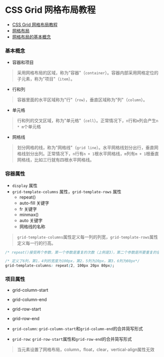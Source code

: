 # CSS Grid 网格布局教程

- [CSS Grid 网格布局教程](http://www.ruanyifeng.com/blog/2019/03/grid-layout-tutorial.html)
- [网格布局](https://developer.mozilla.org/zh-CN/docs/Web/CSS/CSS_Grid_Layout)
- [网格布局的基本概念](https://developer.mozilla.org/zh-CN/docs/Web/CSS/CSS_Grid_Layout/Basic_Concepts_of_Grid_Layout)

### 基本概念

- 容器和项目

>采用网格布局的区域，称为"容器"（`container`）。容器内部采用网格定位的子元素，称为"项目"（`item`）。

- 行和列

>容器里面的水平区域称为"行"（`row`），垂直区域称为"列"（`column`）。

- 单元格

>行和列的交叉区域，称为"单元格"（`cell`）。正常情况下，`n`行和`m`列会产生`n * m`个单元格

- 网格线

>划分网格的线，称为"网格线"（`grid line`）。水平网格线划分出行，垂直网格线划分出列。正常情况下，`n`行有`n + 1`根水平网格线，`m`列有`m + 1`根垂直网格线，比如三行就有四根水平网格线。

### 容器属性

- `display` 属性
- `grid-template-columns` 属性，`grid-template-rows` 属性
  - repeat()
  - auto-fill 关键字
  - fr 关键字
  - minmax()
  - auto 关键字
  - 网格线的名称
>`grid-template-columns`属性定义每一列的列宽，`grid-template-rows`属性定义每一行的行高。

```css
/* repeat()接受两个参数，第一个参数是重复的次数（上例是3），第二个参数是所要重复的值。 */

/* 定义了6列，第1，4列的宽度为100px，第2，5列为20px，第3，6列为80px*/ 
grid-template-columns: repeat(2, 100px 20px 80px);


```

### 项目属性

- grid-column-start
- grid-column-end
- grid-row-start
- grid-row-end


- `grid-column`: `grid-column-start`和`grid-column-end`的合并简写形式
- `grid-row`: `grid-row-start`属性和`grid-row-end`的合并简写形式

>当元素设置了网格布局，column，float，clear，vertical-align属性无效
